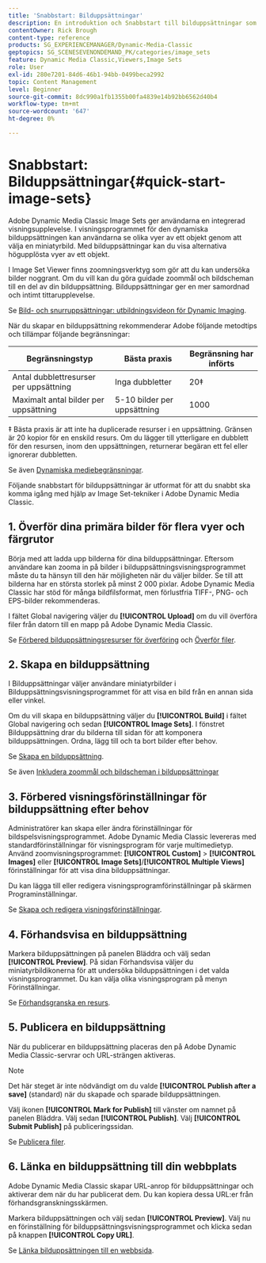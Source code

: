 ```yaml
---
title: 'Snabbstart: Bilduppsättningar'
description: En introduktion och Snabbstart till bilduppsättningar som hjälper dig att komma igång snabbt med hjälp av Image Set-tekniker i Adobe Dynamic Media Classic.
contentOwner: Rick Brough
content-type: reference
products: SG_EXPERIENCEMANAGER/Dynamic-Media-Classic
geptopics: SG_SCENESEVENONDEMAND_PK/categories/image_sets
feature: Dynamic Media Classic,Viewers,Image Sets
role: User
exl-id: 280e7201-84d6-46b1-94bb-0499beca2992
topic: Content Management
level: Beginner
source-git-commit: 8dc990a1fb1355b00fa4839e14b92bb6562d40b4
workflow-type: tm+mt
source-wordcount: '647'
ht-degree: 0%

---
```


# Snabbstart: Bilduppsättningar{#quick-start-image-sets}

Adobe Dynamic Media Classic Image Sets ger användarna en integrerad visningsupplevelse. I visningsprogrammet för den dynamiska bilduppsättningen kan användarna se olika vyer av ett objekt genom att välja en miniatyrbild. Med bilduppsättningar kan du visa alternativa högupplösta vyer av ett objekt.

I Image Set Viewer finns zoomningsverktyg som gör att du kan undersöka bilder noggrant. Om du vill kan du göra guidade zoommål och bildscheman till en del av din bilduppsättning. Bilduppsättningar ger en mer samordnad och intimt tittarupplevelse.

Se [Bild- och snurruppsättningar: utbildningsvideon för Dynamic Imaging](https://s7d5.scene7.com/s7viewers/html5/VideoViewer.html?videoserverurl=https://s7d5.scene7.com/is/content/&emailurl=https://s7d5.scene7.com/s7/emailFriend&serverUrl=https://s7d5.scene7.com/is/image/&config=Scene7SharedAssets/Universal_HTML5_Video&contenturl=https://s7d5.scene7.com/skins/&asset=S7tutorials/556_Image%20&%20Spin%20Sets_converted%20renamed_Dynamic%20Imaging-AVS).

När du skapar en bilduppsättning rekommenderar Adobe följande metodtips och tillämpar följande begränsningar:

| Begränsningstyp | Bästa praxis | Begränsning har införts |
| --- | --- | --- |
| Antal dubblettresurser per uppsättning | Inga dubbletter | 20‡ |
| Maximalt antal bilder per uppsättning | 5-10 bilder per uppsättning | 1000 |

‡ Bästa praxis är att inte ha duplicerade resurser i en uppsättning. Gränsen är 20 kopior för en enskild resurs. Om du lägger till ytterligare en dubblett för den resursen, inom den uppsättningen, returnerar begäran ett fel eller ignorerar dubbletten.

Se även [Dynamiska mediebegränsningar](/help/using/limitations.md).

Följande snabbstart för bilduppsättningar är utformat för att du snabbt ska komma igång med hjälp av Image Set-tekniker i Adobe Dynamic Media Classic.

## &#x200B;1. Överför dina primära bilder för flera vyer och färgrutor

Börja med att ladda upp bilderna för dina bilduppsättningar. Eftersom användare kan zooma in på bilder i bilduppsättningsvisningsprogrammet måste du ta hänsyn till den här möjligheten när du väljer bilder. Se till att bilderna har en största storlek på minst 2 000 pixlar. Adobe Dynamic Media Classic har stöd för många bildfilsformat, men förlustfria TIFF-, PNG- och EPS-bilder rekommenderas.

I fältet Global navigering väljer du **[!UICONTROL Upload]** om du vill överföra filer från datorn till en mapp på Adobe Dynamic Media Classic.

Se [Förbered bilduppsättningsresurser för överföring](preparing-image-set-assets-upload.md#preparing-image-set-assets-for-upload) och [Överför filer](uploading-files.md#uploading-your-files).

## &#x200B;2. Skapa en bilduppsättning

I Bilduppsättningar väljer användare miniatyrbilder i Bilduppsättningsvisningsprogrammet för att visa en bild från en annan sida eller vinkel.

Om du vill skapa en bilduppsättning väljer du **[!UICONTROL Build]** i fältet Global navigering och sedan **[!UICONTROL Image Sets]**. I fönstret Bilduppsättning drar du bilderna till sidan för att komponera bilduppsättningen. Ordna, lägg till och ta bort bilder efter behov.

Se [Skapa en bilduppsättning](creating-image-set.md#creating-an-image-set).

Se även [Inkludera zoommål och bildscheman i bilduppsättningar](/help/using/including-zoom-targets-image-maps-image-sets.md)

## &#x200B;3. Förbered visningsförinställningar för bilduppsättning efter behov

Administratörer kan skapa eller ändra förinställningar för bildspelsvisningsprogrammet. Adobe Dynamic Media Classic levereras med standardförinställningar för visningsprogram för varje multimedietyp. Använd zoomvisningsprogrammet: **[!UICONTROL Custom]** > **[!UICONTROL Images]** eller **[!UICONTROL Image Sets]**/**[!UICONTROL Multiple Views]** förinställningar för att visa dina bilduppsättningar.

Du kan lägga till eller redigera visningsprogramförinställningar på skärmen Programinställningar.

Se [Skapa och redigera visningsförinställningar](application-setup.md#adding-and-editing-viewer-presets).

## &#x200B;4. Förhandsvisa en bilduppsättning

Markera bilduppsättningen på panelen Bläddra och välj sedan **[!UICONTROL Preview]**. På sidan Förhandsvisa väljer du miniatyrbildikonerna för att undersöka bilduppsättningen i det valda visningsprogrammet. Du kan välja olika visningsprogram på menyn Förinställningar.

Se [Förhandsgranska en resurs](previewing-asset.md#previewing-an-asset).

## &#x200B;5. Publicera en bilduppsättning

När du publicerar en bilduppsättning placeras den på Adobe Dynamic Media Classic-servrar och URL-strängen aktiveras.

>[!NOTE]
>
>Det här steget är inte nödvändigt om du valde **[!UICONTROL Publish after a save]** (standard) när du skapade och sparade bilduppsättningen.

Välj ikonen **[!UICONTROL Mark for Publish]** till vänster om namnet på panelen Bläddra. Välj sedan **[!UICONTROL Publish]**. Välj **[!UICONTROL Submit Publish]** på publiceringssidan.

Se [Publicera filer](publishing-files.md#publishing-files).

## &#x200B;6. Länka en bilduppsättning till din webbplats

Adobe Dynamic Media Classic skapar URL-anrop för bilduppsättningar och aktiverar dem när du har publicerat dem. Du kan kopiera dessa URL:er från förhandsgranskningsskärmen.

Markera bilduppsättningen och välj sedan **[!UICONTROL Preview]**. Välj nu en förinställning för bilduppsättningsvisningsprogrammet och klicka sedan på knappen **[!UICONTROL Copy URL]**.

Se [Länka bilduppsättningen till en webbsida](linking-image-set-web-page.md#linking-an-image-set-to-a-web-page).
